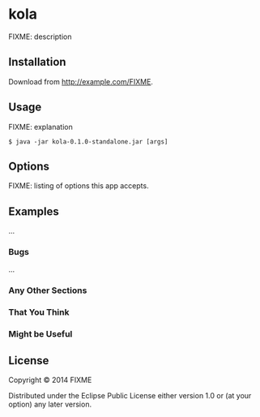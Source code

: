 # kola

FIXME: description

## Installation

Download from http://example.com/FIXME.

## Usage

FIXME: explanation

    $ java -jar kola-0.1.0-standalone.jar [args]

## Options

FIXME: listing of options this app accepts.

## Examples

...

### Bugs

...

### Any Other Sections
### That You Think
### Might be Useful

## License

Copyright © 2014 FIXME

Distributed under the Eclipse Public License either version 1.0 or (at
your option) any later version.

